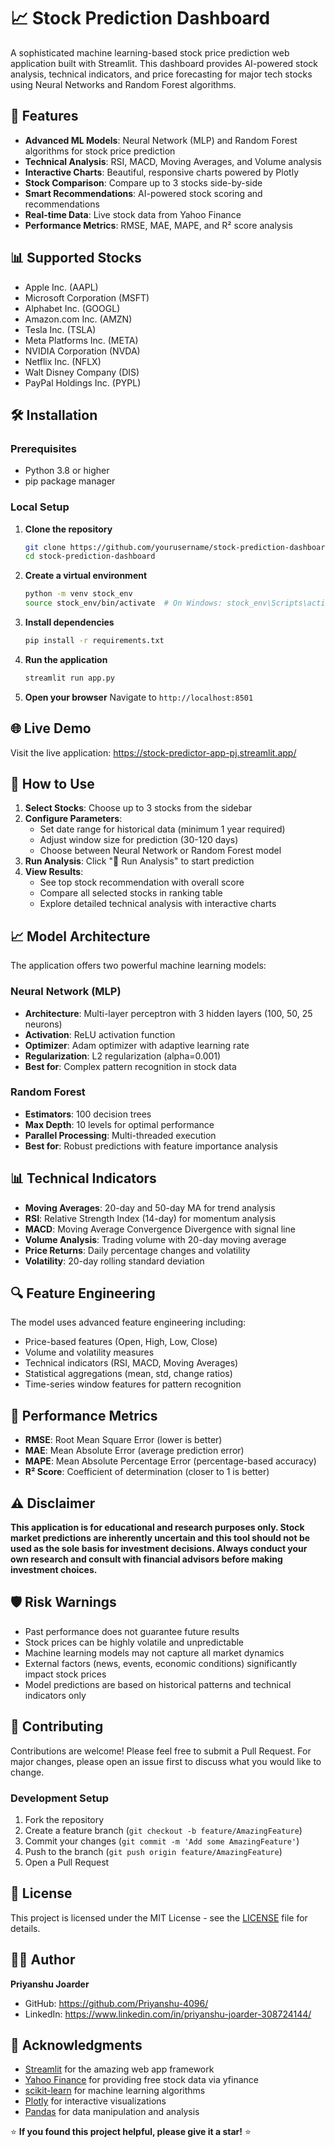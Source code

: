 # 📈 Stock Prediction Dashboard

A sophisticated machine learning-based stock price prediction web application built with Streamlit. This dashboard provides AI-powered stock analysis, technical indicators, and price forecasting for major tech stocks using Neural Networks and Random Forest algorithms.

## 🚀 Features

- **Advanced ML Models**: Neural Network (MLP) and Random Forest algorithms for stock price prediction
- **Technical Analysis**: RSI, MACD, Moving Averages, and Volume analysis
- **Interactive Charts**: Beautiful, responsive charts powered by Plotly
- **Stock Comparison**: Compare up to 3 stocks side-by-side
- **Smart Recommendations**: AI-powered stock scoring and recommendations
- **Real-time Data**: Live stock data from Yahoo Finance
- **Performance Metrics**: RMSE, MAE, MAPE, and R² score analysis

## 📊 Supported Stocks

- Apple Inc. (AAPL)
- Microsoft Corporation (MSFT)
- Alphabet Inc. (GOOGL)
- Amazon.com Inc. (AMZN)
- Tesla Inc. (TSLA)
- Meta Platforms Inc. (META)
- NVIDIA Corporation (NVDA)
- Netflix Inc. (NFLX)
- Walt Disney Company (DIS)
- PayPal Holdings Inc. (PYPL)

## 🛠️ Installation

### Prerequisites
- Python 3.8 or higher
- pip package manager

### Local Setup

1. **Clone the repository**
   ```bash
   git clone https://github.com/yourusername/stock-prediction-dashboard.git
   cd stock-prediction-dashboard
   ```

2. **Create a virtual environment**
   ```bash
   python -m venv stock_env
   source stock_env/bin/activate  # On Windows: stock_env\Scripts\activate
   ```

3. **Install dependencies**
   ```bash
   pip install -r requirements.txt
   ```

4. **Run the application**
   ```bash
   streamlit run app.py
   ```

5. **Open your browser**
   Navigate to `http://localhost:8501`

## 🌐 Live Demo

Visit the live application: https://stock-predictor-app-pj.streamlit.app/

## 🎯 How to Use

1. **Select Stocks**: Choose up to 3 stocks from the sidebar
2. **Configure Parameters**: 
   - Set date range for historical data (minimum 1 year required)
   - Adjust window size for prediction (30-120 days)
   - Choose between Neural Network or Random Forest model
3. **Run Analysis**: Click "🚀 Run Analysis" to start prediction
4. **View Results**: 
   - See top stock recommendation with overall score
   - Compare all selected stocks in ranking table
   - Explore detailed technical analysis with interactive charts

## 📈 Model Architecture

The application offers two powerful machine learning models:

### Neural Network (MLP)
- **Architecture**: Multi-layer perceptron with 3 hidden layers (100, 50, 25 neurons)
- **Activation**: ReLU activation function
- **Optimizer**: Adam optimizer with adaptive learning rate
- **Regularization**: L2 regularization (alpha=0.001)
- **Best for**: Complex pattern recognition in stock data

### Random Forest
- **Estimators**: 100 decision trees
- **Max Depth**: 10 levels for optimal performance
- **Parallel Processing**: Multi-threaded execution
- **Best for**: Robust predictions with feature importance analysis

## 📊 Technical Indicators

- **Moving Averages**: 20-day and 50-day MA for trend analysis
- **RSI**: Relative Strength Index (14-day) for momentum analysis
- **MACD**: Moving Average Convergence Divergence with signal line
- **Volume Analysis**: Trading volume with 20-day moving average
- **Price Returns**: Daily percentage changes and volatility
- **Volatility**: 20-day rolling standard deviation

## 🔍 Feature Engineering

The model uses advanced feature engineering including:
- Price-based features (Open, High, Low, Close)
- Volume and volatility measures
- Technical indicators (RSI, MACD, Moving Averages)
- Statistical aggregations (mean, std, change ratios)
- Time-series window features for pattern recognition

## 📏 Performance Metrics

- **RMSE**: Root Mean Square Error (lower is better)
- **MAE**: Mean Absolute Error (average prediction error)
- **MAPE**: Mean Absolute Percentage Error (percentage-based accuracy)
- **R² Score**: Coefficient of determination (closer to 1 is better)

## ⚠️ Disclaimer

**This application is for educational and research purposes only. Stock market predictions are inherently uncertain and this tool should not be used as the sole basis for investment decisions. Always conduct your own research and consult with financial advisors before making investment choices.**

## 🛡️ Risk Warnings

- Past performance does not guarantee future results
- Stock prices can be highly volatile and unpredictable
- Machine learning models may not capture all market dynamics
- External factors (news, events, economic conditions) significantly impact stock prices
- Model predictions are based on historical patterns and technical indicators only

## 🤝 Contributing

Contributions are welcome! Please feel free to submit a Pull Request. For major changes, please open an issue first to discuss what you would like to change.

### Development Setup

1. Fork the repository
2. Create a feature branch (`git checkout -b feature/AmazingFeature`)
3. Commit your changes (`git commit -m 'Add some AmazingFeature'`)
4. Push to the branch (`git push origin feature/AmazingFeature`)
5. Open a Pull Request

## 📝 License

This project is licensed under the MIT License - see the [LICENSE](LICENSE) file for details.

## 👨‍💻 Author

**Priyanshu Joarder**
- GitHub: https://github.com/Priyanshu-4096/
- LinkedIn: https://www.linkedin.com/in/priyanshu-joarder-308724144/

## 🙏 Acknowledgments

- [Streamlit](https://streamlit.io/) for the amazing web app framework
- [Yahoo Finance](https://finance.yahoo.com/) for providing free stock data via yfinance
- [scikit-learn](https://scikit-learn.org/) for machine learning algorithms
- [Plotly](https://plotly.com/) for interactive visualizations
- [Pandas](https://pandas.pydata.org/) for data manipulation and analysis

⭐ **If you found this project helpful, please give it a star!** ⭐
